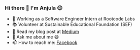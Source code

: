 ### Hi there 👋 I'm Anjula 😊 

- 🔭 Working as a Software Engineer Intern at Rootcode Labs
- 📚 Volunteer at Sustainable Educational Foundation (SEF)
- 📖 Read my blog post at [Medium](https://medium.com/@anjulashanaka)
- 💬 Ask me about me 😅
- 📫 How to reach me: [Facebook](https://www.facebook.com/anjula.shanaka)
